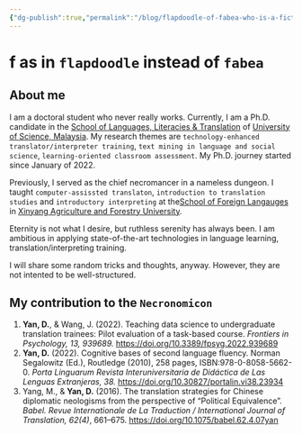 ```yaml
---
{"dg-publish":true,"permalink":"/blog/flapdoodle-of-fabea-who-is-a-fictional-figure/","tags":"gardenEntry","dgHomeLink":true,"dgPassFrontmatter":false}
---
```



# f as in `flapdoodle` instead of `fabea`

## About me
I am a doctoral student who never really works. Currently, I am a Ph.D. candidate in the [School of Languages, Literacies & Translation](https://ppblt.usm.my/) of [University of Science, Malaysia](http://www.usm.my/). My research themes are `technology-enhanced translator/interpreter training`, `text mining in language and social science`, `learning-oriented classroom assessment`. My Ph.D. journey started since January of 2022. 

Previously, I served as the chief necromancer in a nameless dungeon. I taught `computer-assissted translaton`, `introduction to translation studies` and `introductory interpreting` at the[School of Foreign Langauges](https://www.xyafu.edu.cn/wgyxy/) in [Xinyang Agriculture and Forestry University](https://www.xyafu.edu.cn/).

Eternity is not what I desire, but ruthless serenity has always been. I am ambitious in applying state-of-the-art technologies in language learning, translation/interpreting training. 

I will share some random tricks and thoughts, anyway. However, they are not intented to be well-structured. 


## My contribution to the `Necronomicon`

1. **Yan, D.**, & Wang, J. (2022). Teaching data science to undergraduate translation trainees: Pilot evaluation of a task-based course. *Frontiers in Psychology, 13, 939689.* https://doi.org/10.3389/fpsyg.2022.939689
3. **Yan, D.** (2022). Cognitive bases of second language fluency. Norman Segalowitz (Ed.), Routledge (2010), 258 pages, ISBN:978-0-8058-5662-0. *Porta Linguarum Revista Interuniversitaria de Didáctica de Las Lenguas Extranjeras, 38.* https://doi.org/10.30827/portalin.vi38.23934
4. Yang, M., & **Yan, D.** (2016). The translation strategies for Chinese diplomatic neologisms from the perspective of “Political Equivalence”. *Babel. Revue Internationale de La Traduction / International Journal of Translation, 62(4)*, 661–675. https://doi.org/10.1075/babel.62.4.07yan 